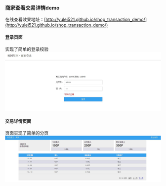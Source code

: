 ### 商家查看交易详情demo
在线查看效果地址：[http://yulei521.github.io/shop_transaction_demo/](http://yulei521.github.io/shop_transaction_demo/)
#### 登录页面
实现了简单的登录校验
![图片1](/img/1.jpg)
#### 交易详情页面
页面实现了简单的分页
![图片2](/img/2.jpg)

